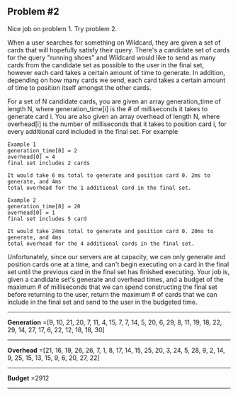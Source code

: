 Problem #2
--------------
Nice job on problem 1. Try problem 2.

When a user searches for something on Wildcard, they are given a set of cards that will hopefully satisfy their query. There's a candidate set of cards for the query "running shoes" and Wildcard would like to send as many cards from the candidate set as possible to the user in the final set, however each card takes a certain amount of time to generate. In addition, depending on how many cards we send, each card takes a certain amount of time to position itself amongst the other cards.

For a set of N candidate cards, you are given an array generation_time of length N, where generation_time[i] is the # of milliseconds it takes to generate card i. You are also given an array overhead of length N, where overhead[i] is the number of milliseconds that it takes to position card i, for every additional card included in the final set. For example
```
Example 1  
generation_time[0] = 2  
overhead[0] = 4  
final set includes 2 cards

It would take 6 ms total to generate and position card 0. 2ms to generate, and 4ms  
total overhead for the 1 additional card in the final set.
```
```
Example 2  
generation_time[0] = 20  
overhead[0] = 1  
final set includes 5 card

It would take 24ms total to generate and position card 0. 20ms to generate, and 4ms  
total overhead for the 4 additional cards in the final set.
```

Unfortunately, since our servers are at capacity, we can only generate and position cards one at a time, and can't begin executing on a card in the final set until the previous card in the final set has finished executing. Your job is, given a candidate set's generate and overhead times, and a budget of the maximum # of milliseconds that we can spend constructing the final set before returning to the user, return the maximum # of cards that we can include in the final set and send to the user in the budgeted time.

- - - - - - -
**Generation** =[9, 10, 21, 20, 7, 11, 4, 15, 7, 7, 14, 5, 20, 6, 29, 8, 11, 19, 18, 22, 29, 14, 27, 17, 6, 22, 12, 18, 18, 30]  
- - - - - - -
**Overhead** =[21, 16, 19, 26, 26, 7, 1, 8, 17, 14, 15, 25, 20, 3, 24, 5, 28, 9, 2, 14, 9, 25, 15, 13, 15, 9, 6, 20, 27, 22]  
- - - - - - -
**Budget** =2912
- - - - - - -